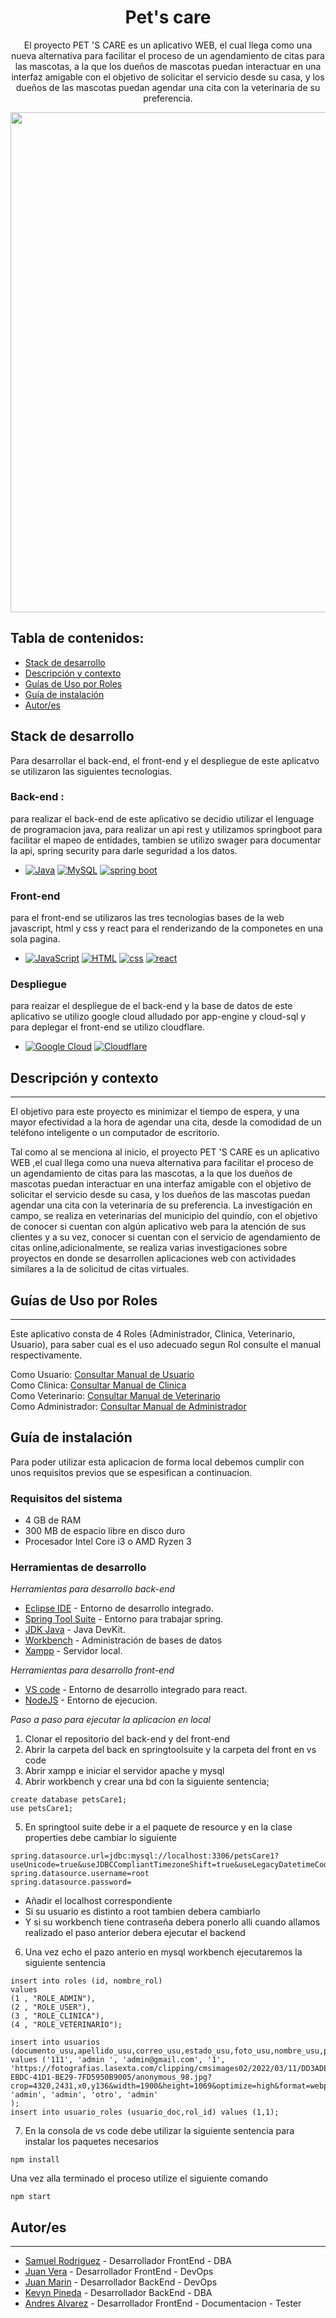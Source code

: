 
<h1 align="center"> Pet's care</h1>
<p align="center"> El proyecto PET 'S CARE es un aplicativo WEB, el cual llega como una nueva alternativa para facilitar el proceso de un agendamiento de citas para las mascotas, a la que los dueños de mascotas puedan interactuar en una interfaz amigable con el objetivo de solicitar el servicio desde su casa, y los dueños de las mascotas puedan agendar una cita con la veterinaria de su preferencia.</p>

<p align="center"><img src="https://user-images.githubusercontent.com/86493588/193126183-371d741d-04ef-44aa-a6e9-0de57a059afc.jpeg" width="800"/></p> 

## Tabla de contenidos:

- [Stack de desarrollo](#stack-de-desarrollo)
- [Descripción y contexto](#descripción-y-contexto)
- [Guías de Uso por Roles](#guía-de-usuario)
- [Guía de instalación](#guía-de-instalación)
- [Autor/es](#autores)

## Stack de desarrollo

Para desarrollar el back-end, el front-end y el despliegue de este aplicatvo se utilizaron las siguientes tecnologias.

### Back-end : 
para realizar el back-end de este aplicativo se decidio utilizar el lenguage de programacion java, para realizar un api rest y utilizamos springboot para facilitar el mapeo de entidades, tambien se utilizo swager para documentar la api, spring security para darle seguridad a los datos.
- [![Java](https://img.shields.io/badge/Java-FF0000?style=for-the-badge&logo=java&logoColor=white&labelColor=2E2C22)]()
[![MySQL](https://img.shields.io/badge/MySQL-93FF00?style=for-the-badge&logo=mysql&logoColor=white&labelColor=2E2C22)]()
[![spring boot](https://img.shields.io/badge/SpringBoot-2C971D?style=for-the-badge&logo=springboot&logoColor=1BE300&labelColor=2E2C22)]()

### Front-end
para el front-end se utilizaros las tres tecnologias bases de la web javascript, html y css y react para el renderizando de la componetes en una sola pagina. 
- [![JavaScript](https://img.shields.io/badge/JavaScript-informational?style=for-the-badge&logo=javascript&logoColor=FFF700&labelColor=2E2C22)]()
[![HTML](https://img.shields.io/badge/HTML5-FF8300?style=for-the-badge&logo=html5&logoColor=orange&labelColor=2E2C22)]()
[![css](https://img.shields.io/badge/CSS3-blue?style=for-the-badge&logo=css3&logoColor=blue&labelColor=2E2C22)]()
[![react](https://img.shields.io/badge/react-B5B5B5?style=for-the-badge&logo=react&logoColor=00F3FF&labelColor=2E2C22)]()
### Despliegue
para reaizar el despliegue de el back-end y la base de datos de este aplicativo se utilizo google cloud alludado por app-engine y cloud-sql y para deplegar el front-end se utilizo cloudflare.
- [![Google Cloud](https://img.shields.io/badge/googlecloud-yellow?style=for-the-badge&logo=googlecloud&logoColor=&labelColor=2E2C22)]()
[![Cloudflare](https://img.shields.io/badge/cloudflare-orange?style=for-the-badge&logo=cloudflare&logoColor=white&labelColor=2E2C22)]()

## Descripción y contexto
---
El objetivo para este proyecto es minimizar el tiempo de espera, y una mayor efectividad a la hora de agendar una cita, desde la comodidad de un teléfono inteligente o un computador de escritorio.

Tal como al se menciona al inicio, el proyecto PET 'S CARE es un aplicativo WEB ,el cual llega como una nueva alternativa para facilitar el proceso de un agendamiento de citas para las mascotas, a la  que los dueños de mascotas puedan interactuar en una interfaz amigable con el objetivo de solicitar el servicio desde su casa, y los dueños de las mascotas puedan agendar una cita con la veterinaria de su preferencia. La investigación en campo, se realiza en veterinarias del municipio del quindío, con el objetivo de conocer si cuentan con algún aplicativo web para  la atención de sus clientes y a su vez, conocer si cuentan con el servicio de agendamiento de citas online,adicionalmente, se realiza varias investigaciones sobre proyectos en donde se desarrollen aplicaciones web con actividades similares a la de solicitud de citas virtuales.

## Guías de Uso por Roles
---
Este aplicativo consta de 4 Roles (Administrador, Clinica, Veterinario, Usuario), para saber cual es el uso adecuado segun Rol consulte el manual respectivamente.

Como Usuario: <a href="https://github.com/PetsCare12/DocumentacionPetsCare/blob/main/Manual%20de%20usuario/PT-MU-01-Manual-cliente.docx">Consultar Manual de Usuario</a><br/>
Como Clinica: <a href="https://github.com/PetsCare12/DocumentacionPetsCare/blob/main/Manual%20de%20usuario/PT-MU-02-Manual-clinica.docx">Consultar Manual de Clinica</a><br/>
Como Veterinario: <a href="https://github.com/PetsCare12/DocumentacionPetsCare/blob/main/Manual%20de%20usuario/PT-MU-01-Manualdeusuario-Veterinario.docx">Consultar Manual de Veterinario</a><br/>
Como Administrador: <a href="https://github.com/PetsCare12/DocumentacionPetsCare/blob/main/Manual%20de%20usuario/PT-MU-02-Manual-administrador.docx">Consultar Manual de Administrador</a><br/>


## Guía de instalación

Para poder utilizar esta aplicacion de forma local debemos cumplir con unos requisitos previos que se espesifican a continuacion.

### Requisitos del sistema
- 4 GB de RAM
- 300 MB de espacio libre en disco duro
- Procesador Intel Core i3 o AMD Ryzen 3

### Herramientas de desarrollo

_Herramientas para desarrollo back-end_

* [Eclipse IDE](https://www.eclipse.org/downloads/) - Entorno de desarrollo integrado.
* [Spring Tool Suite]() - Entorno para trabajar spring.
* [JDK Java](https://www.java.com/es/) - Java DevKit.
* [Workbench]() - Administración de bases de datos
* [Xampp]() - Servidor local.

_Herramientas para desarrollo front-end_

* [VS code]() - Entorno de desarrollo integrado para react.</br>
* [NodeJS]() - Entorno de ejecucion.

_Paso a paso para ejecutar la aplicacion en local_

1. Clonar el repositorio del back-end y del front-end
2. Abrir la carpeta del back en springtoolsuite y la carpeta del front en vs code
3. Abrir xampp e iniciar el servidor apache y mysql
4. Abrir workbench y crear una bd con la siguiente sentencia;
``` 
create database petsCare1;
use petsCare1;
```
5. En springtool suite debe ir a el paquete de resource y en la clase properties debe cambiar lo siguiente
```
spring.datasource.url=jdbc:mysql://localhost:3306/petsCare1?useUnicode=true&useJDBCCompliantTimezoneShift=true&useLegacyDatetimeCode=false&serverTimezone=UTC
spring.datasource.username=root
spring.datasource.password= 
```
- Añadir el localhost correspondiente
- Si su usuario es distinto a root tambien debera cambiarlo
- Y si su workbench tiene contraseña debera ponerlo alli 
cuando allamos realizado el paso anterior debera ejecutar el backend
6. Una vez echo el pazo anterio en mysql workbench ejecutaremos la siguiente sentencia

```
insert into roles (id, nombre_rol) 
values 
(1 , "ROLE_ADMIN"),
(2 , "ROLE_USER"),
(3 , "ROLE_CLINICA"),
(4 , "ROLE_VETERINARIO");

insert into usuarios (documento_usu,apellido_usu,correo_usu,estado_usu,foto_usu,nombre_usu,password_usu,sexo_usu,telefono_usu) values ('111', 'admin ', 'admin@gmail.com', '1', 'https://fotografias.lasexta.com/clipping/cmsimages02/2022/03/11/DD3ADEF0-EBDC-41D1-BE29-7FD5950B9005/anonymous_98.jpg?crop=4320,2431,x0,y136&width=1900&height=1069&optimize=high&format=webply', 'admin', 'admin', 'otro', 'admin'
);
insert into usuario_roles (usuario_doc,rol_id) values (1,1);
```
7. En la consola de vs code debe utilizar la siguiente sentencia para instalar los paquetes necesarios
```
npm install
```
Una vez alla terminado el proceso utilize el siguiente comando 
```
npm start
```


## Autor/es
---
* <a href="https://github.com/SamuelRm5">Samuel Rodriguez</a> - Desarrollador FrontEnd - DBA
* <a href="https://github.com/JuanVera326">Juan Vera</a> - Desarrollador FrontEnd - DevOps
* <a href="https://github.com/juaanmarin">Juan Marin</a> - Desarrollador BackEnd - DevOps
* <a href="https://github.com/kevynpinedasena">Kevyn Pineda</a> - Desarrollador BackEnd - DBA
* <a href="https://github.com/andres518">Andres Alvarez</a> - Desarrollador FrontEnd - Documentacion - Tester
